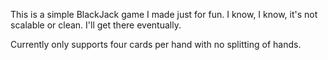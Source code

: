 This is a simple BlackJack game I made just for fun. I know, I know, it's not scalable or clean. I'll get there eventually.

Currently only supports four cards per hand with no splitting of hands.